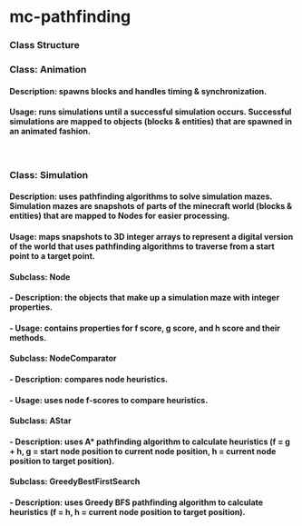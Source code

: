 # mc-pathfinding

### Class Structure

### Class: Animation
#### Description: spawns blocks and handles timing & synchronization.
#### Usage: runs simulations until a successful simulation occurs. Successful simulations are mapped to objects (blocks & entities) that are spawned in an animated fashion.
<br>

### Class: Simulation
#### Description: uses pathfinding algorithms to solve simulation mazes. Simulation mazes are snapshots of parts of the minecraft world (blocks & entities) that are mapped to Nodes for easier processing.
#### Usage: maps snapshots to 3D integer arrays to represent a digital version of the world that uses pathfinding algorithms to traverse from a start point to a target point.
#### Subclass: Node
#### - Description: the objects that make up a simulation maze with integer properties.
#### - Usage: contains properties for f score, g score, and h score and their methods.
#### Subclass: NodeComparator
#### - Description: compares node heuristics.
#### - Usage: uses node f-scores to compare heuristics.
#### Subclass: AStar
#### - Description: uses A* pathfinding algorithm to calculate heuristics (f = g + h, g = start node position to current node position, h = current node position to target position).
#### Subclass: GreedyBestFirstSearch
#### - Description: uses Greedy BFS pathfinding algorithm to calculate heuristics (f = h, h = current node position to target position).
